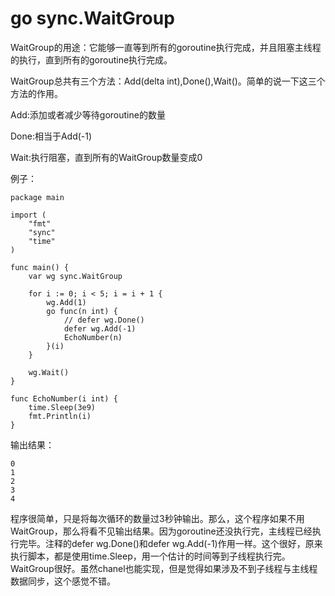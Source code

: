 # go sync.WaitGroup 
WaitGroup的用途：它能够一直等到所有的goroutine执行完成，并且阻塞主线程的执行，直到所有的goroutine执行完成。

WaitGroup总共有三个方法：Add(delta int),Done(),Wait()。简单的说一下这三个方法的作用。

Add:添加或者减少等待goroutine的数量

Done:相当于Add(-1)

Wait:执行阻塞，直到所有的WaitGroup数量变成0

例子：

```
package main

import (
	"fmt"
	"sync"
	"time"
)

func main() {
	var wg sync.WaitGroup

	for i := 0; i < 5; i = i + 1 {
		wg.Add(1)
		go func(n int) {
			// defer wg.Done()
			defer wg.Add(-1)
			EchoNumber(n)
		}(i)
	}

	wg.Wait()
}

func EchoNumber(i int) {
	time.Sleep(3e9)
	fmt.Println(i)
}
```
输出结果：

```
0
1
2
3
4
```
程序很简单，只是将每次循环的数量过3秒钟输出。那么，这个程序如果不用WaitGroup，那么将看不见输出结果。因为goroutine还没执行完，主线程已经执行完毕。注释的defer wg.Done()和defer wg.Add(-1)作用一样。这个很好，原来执行脚本，都是使用time.Sleep，用一个估计的时间等到子线程执行完。WaitGroup很好。虽然chanel也能实现，但是觉得如果涉及不到子线程与主线程数据同步，这个感觉不错。
